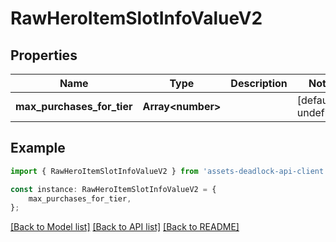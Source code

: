 # RawHeroItemSlotInfoValueV2


## Properties

Name | Type | Description | Notes
------------ | ------------- | ------------- | -------------
**max_purchases_for_tier** | **Array&lt;number&gt;** |  | [default to undefined]

## Example

```typescript
import { RawHeroItemSlotInfoValueV2 } from 'assets-deadlock-api-client';

const instance: RawHeroItemSlotInfoValueV2 = {
    max_purchases_for_tier,
};
```

[[Back to Model list]](../README.md#documentation-for-models) [[Back to API list]](../README.md#documentation-for-api-endpoints) [[Back to README]](../README.md)
